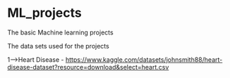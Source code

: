 # ML_projects

The basic Machine learning projects

The data sets used for the projects

1-->Heart Disease - https://www.kaggle.com/datasets/johnsmith88/heart-disease-dataset?resource=download&select=heart.csv
